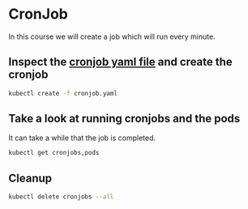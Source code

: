 # CronJob

In this course we will create a job which will run every minute.

## Inspect the [cronjob yaml file](./cronjob.yaml) and create the cronjob

```bash
kubectl create -f cronjob.yaml
```

## Take a look at running cronjobs and the pods

It can take a while that the job is completed.

```bash
kubectl get cronjobs,pods
```

## Cleanup

```bash
kubectl delete cronjobs --all
```
